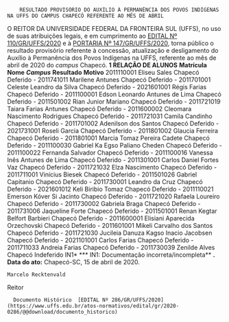         RESULTADO PROVISÓRIO DO AUXÍLIO À PERMANÊNCIA DOS POVOS INDÍGENAS NA UFFS DO CAMPUS CHAPECÓ REFERENTE AO MÊS DE ABRIL  

 O REITOR DA UNIVERSIDADE FEDERAL DA FRONTEIRA SUL (UFFS), no uso de suas atribuições legais, e em cumprimento ao [EDITAL Nº 110/GR/UFFS/2020](https://www.uffs.edu.br/atos-normativos/edital/gr/2020-0110) e à [PORTARIA Nº 147/GR/UFFS/2020](https://www.uffs.edu.br/atos-normativos/portaria/gr/2020-0147), torna público o resultado provisório referente à concessão, atualização e desligamento do Auxílio à Permanência dos Povos Indígenas na UFFS, referente ao mês de abril de 2020 do *campus*  Chapecó.  **1 RELAÇÃO DE ALUNOS**     **Matrícula**   **Nome**    ***Campus***    **Resultado**   **Motivo**     2011110001   Eliseu Sales   Chapecó   Deferido   -     2011741011   Marilene Antunes   Chapecó   Deferido   -     2011701001   Celeste Leandro da Silva   Chapecó   Deferido   -     2021601001   Régis Farias   Chapecó   Deferido   -     2011100001   Edson Leonardo Antunes de Lima   Chapecó   Deferido   -     2011501002   Rian Junior Mariano   Chapecó   Deferido   -     2011721019   Taiara Farias Antunes   Chapecó   Deferido   -     2011600002   Cleomara Nascimento Rodrigues   Chapecó   Deferido   -     2011721031   Camila Candinho   Chapecó   Deferido   -     2011701002   Adenilson dos Santos   Chapecó   Deferido   -     2021731001   Roseli Garcia   Chapecó   Deferido   -     2011801002   Glaucia Ferreira   Chapecó   Deferido   -     2011801001   Marcia Tomaz Pereira Cadete   Chapecó   Deferido   -     2011100030   Gabriel Ka Egso Paliano Cheden   Chapecó   Deferido   -     2011100022   Fernanda Salvador   Chapecó   Deferido   -     2011100016   Vanessa Inês Antunes de Lima   Chapecó   Deferido   -     2011301001   Carlos Daniel Fortes Vaz   Chapecó   Deferido   -     2011721032   Elza Nascimento   Chapecó   Deferido   -     2011711001   Vinícius Biesek   Chapecó   Deferido   -     2011501026   Gabriel Capitanio   Chapecó   Deferido   -     2011730001   Leandro da Cruz   Chapecó   Deferido   -     2021601012   Keli Biribio Tomaz   Chapecó   Deferido   -     2011110021   Emerson Kóver Si Jacinto   Chapecó   Deferido   -     2011721020   Rafaela Loureiro   Chapecó   Deferido   -     2011730002   Gabriela Braga   Chapecó   Deferido   -     2011731006   Jaqueline Forte   Chapecó   Deferido   -     2011501001   Renan Kegtar Belfort Barbieri   Chapecó   Deferido   -     2011600001   Elisiani Aparecida Orzechovski   Chapecó   Deferido   -     2011601001   Mikeli Carvalho dos Santos   Chapecó   Deferido   -     2011721030   Jucileia Danuza Kagso Inacio Jacobsen   Chapecó   Deferido   -     2021101001   Carlos Farias   Chapecó   Deferido   -     2011711033   Andreia Farias   Chapecó   Deferido   -     2011730039   Zenilde Alves   Chapecó   Indeferido   IN1*     *** IN1: Documentação incorreta/incompleta** **.**      **Data do ato:** Chapecó-SC, 15 de abril de 2020.   
 

    Marcelo Recktenvald   
 Reitor 

      Documento Histórico  [EDITAL Nº 286/GR/UFFS/2020](https://www.uffs.edu.br/atos-normativos/edital/gr/2020-0286/@@download/documento_historico)     
      